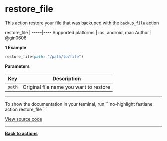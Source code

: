 # restore_file


This action restore your file that was backuped with the `backup_file` action







restore_file |
-----|----
Supported platforms | ios, android, mac
Author | @gin0606



**1 Example**

```ruby
restore_file(path: "/path/to/file")
```





**Parameters**

Key | Description
----|------------
  `path` | Original file name you want to restore




<hr />
To show the documentation in your terminal, run
```no-highlight
fastlane action restore_file
```

<a href="https://github.com/fastlane/fastlane/blob/master/fastlane/lib/fastlane/actions/restore_file.rb" target="_blank">View source code</a>

<hr />

<a href="/actions"><b>Back to actions</b></a>
